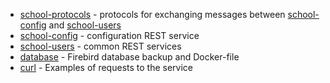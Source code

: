 + [school-protocols](school-protocols) - protocols for exchanging messages between [school-config](school-config) and [school-users](school-users)
+ [school-config](school-config) - configuration REST service
+ [school-users](school-users) - common REST services
+ [database](database) - Firebird database backup and Docker-file
+ [curl](curl) - Examples of requests to the service